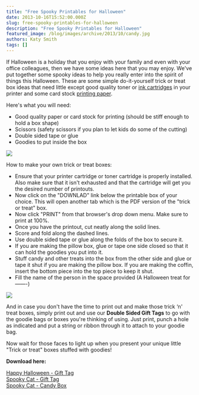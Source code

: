 ```yaml
---
title: "Free Spooky Printables for Halloween"
date: 2013-10-16T15:52:00.000Z
slug: free-spooky-printables-for-halloween
description: "Free Spooky Printables for Halloween"
featured_image: /blog/images/archive/2013/10/candy.jpg
authors: Katy Smith
tags: []
---
```


If Halloween is a holiday that you enjoy with your family and even with your office colleagues, then we have some ideas here that you may enjoy. We've put together some spooky ideas to help you really enter into the spirit of things this Halloween. These are some simple do-it-yourself trick or treat box ideas that need little except good quality toner or [ink cartridges](https://www.tomatoink.com/) in your printer and some card stock [printing paper](https://www.tomatoink.com/paper).

Here's what you will need:

* Good quality paper or card stock for printing (should be stiff enough to hold a box shape)
* Scissors (safety scissors if you plan to let kids do some of the cutting)
* Double sided tape or glue
* Goodies to put inside the box

[![](/blog/images/archive/2013/10/candy.jpg)](/blog/images/archive/2013/10/candy.jpg)

How to make your own trick or treat boxes:

* Ensure that your printer cartridge or toner cartridge is properly installed. Also make sure that it isn't exhausted and that the cartridge will get you the desired number of printouts.
* Now click on the "DOWNLAD" link below the printable box of your choice. This will open another tab which is the PDF version of the "trick or treat" box.
* Now click "PRINT" from that browser's drop down menu. Make sure to print at 100%.
* Once you have the printout, cut neatly along the solid lines.
* Score and fold along the dashed lines.
* Use double sided tape or glue along the folds of the box to secure it.
* If you are making the pillow box, glue or tape one side closed so that it can hold the goodies you put into it.
* Stuff candy and other treats into the box from the other side and glue or tape it shut if you are making the pillow box. If you are making the coffin, insert the bottom piece into the top piece to keep it shut.
* Fill the name of the person in the space provided (A Halloween treat for——-)

[![](/blog/images/archive/2013/10/coffin-2.jpg)](/blog/images/archive/2013/10/coffin-2.jpg)

And in case you don't have the time to print out and make those trick ‘n' treat boxes, simply print out and use our **Double Sided Gift Tags** to go with the goodie bags or boxes you're thinking of using. Just print, punch a hole as indicated and put a string or ribbon through it to attach to your goodie bag.

Now wait for those faces to light up when you present your unique little "Trick or treat" boxes stuffed with goodies!

**Download here:**

[Happy Halloween - Gift Tag](https://www.tomatoink.com/skin/frontend/compandsave/tomatoink/files/ti-blog/coffin-gift-tags-tomatoink.pdf)  
[Spooky Cat - Gift Tag](https://www.tomatoink.com/skin/frontend/compandsave/tomatoink/files/ti-blog/spooky-cat-gift-tags-tomatoink.pdf)  
[Spooky Cat - Candy Box](https://www.tomatoink.com/skin/frontend/compandsave/tomatoink/files/ti-blog/spooky-cat-tomatoink.pdf)